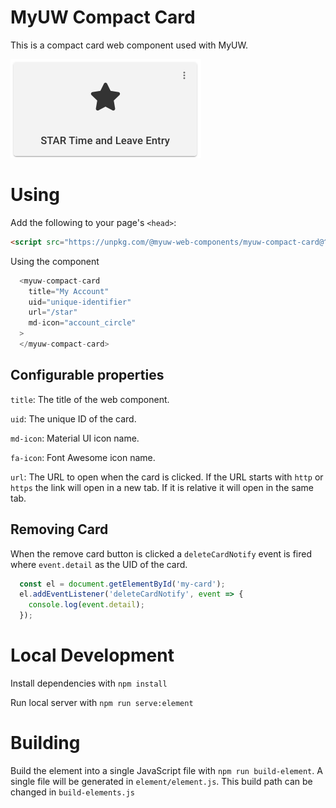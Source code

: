 # MyUW Compact Card
This is a compact card web component used with MyUW.

![Screenshot showing an example of a compact card](compact-card.png "Compact Card")

# Using

Add the following to your page's `<head>`:
```html
<script src="https://unpkg.com/@myuw-web-components/myuw-compact-card@^1"></script>
```

Using the component 
```javascript
  <myuw-compact-card
    title="My Account"
    uid="unique-identifier"
    url="/star"
    md-icon="account_circle"
  >
  </myuw-compact-card>
```

## Configurable properties
`title`: The title of the web component.

`uid`: The unique ID of the card.

`md-icon`: Material UI icon name.

`fa-icon`: Font Awesome icon name.

`url`: The URL to open when the card is clicked. If the URL starts with `http` or `https`
the link will open in a new tab. If it is relative it will open in the same tab.

## Removing Card

When the remove card button is clicked a `deleteCardNotify` event is fired where `event.detail`
as the UID of the card.

```javascript
  const el = document.getElementById('my-card');
  el.addEventListener('deleteCardNotify', event => {
    console.log(event.detail);
  });
```

# Local Development

Install dependencies with `npm install`

Run local server with `npm run serve:element`

# Building

Build the element into a single JavaScript file with `npm run build-element`. A single file
will be generated in `element/element.js`. This build path can be changed in `build-elements.js`
